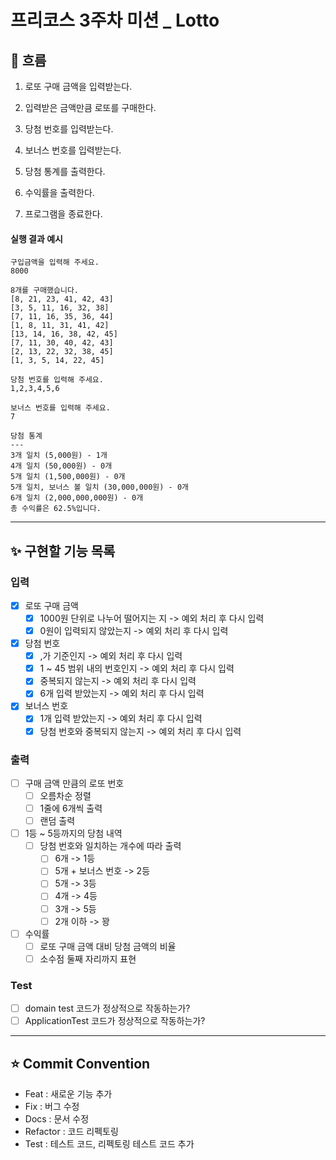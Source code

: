 # 프리코스 3주차 미션 _ Lotto

## 🌊 흐름

1. 로또 구매 금액을 입력받는다.

2. 입력받은 금액만큼 로또를 구매한다.

3. 당첨 번호를 입력받는다.

4. 보너스 번호를 입력받는다.

5. 당첨 통계를 출력한다.

6. 수익률을 출력한다.

7. 프로그램을 종료한다.

#### 실행 결과 예시

```
구입금액을 입력해 주세요.
8000

8개를 구매했습니다.
[8, 21, 23, 41, 42, 43] 
[3, 5, 11, 16, 32, 38] 
[7, 11, 16, 35, 36, 44] 
[1, 8, 11, 31, 41, 42] 
[13, 14, 16, 38, 42, 45] 
[7, 11, 30, 40, 42, 43] 
[2, 13, 22, 32, 38, 45] 
[1, 3, 5, 14, 22, 45]

당첨 번호를 입력해 주세요.
1,2,3,4,5,6

보너스 번호를 입력해 주세요.
7

당첨 통계
---
3개 일치 (5,000원) - 1개
4개 일치 (50,000원) - 0개
5개 일치 (1,500,000원) - 0개
5개 일치, 보너스 볼 일치 (30,000,000원) - 0개
6개 일치 (2,000,000,000원) - 0개
총 수익률은 62.5%입니다.
```

---

## ✨ 구현할 기능 목록

### 입력

- [x] 로또 구매 금액
    - [x] 1000원 단위로 나누어 떨어지는 지 -> 예외 처리 후 다시 입력
    - [x] 0원이 입력되지 않았는지 -> 예외 처리 후 다시 입력
- [x] 당첨 번호
    - [x] ,가 기준인지 -> 예외 처리 후 다시 입력
    - [x] 1 ~ 45 범위 내의 번호인지 -> 예외 처리 후 다시 입력
    - [x] 중복되지 않는지 -> 예외 처리 후 다시 입력
    - [x] 6개 입력 받았는지 -> 예외 처리 후 다시 입력
- [x] 보너스 번호
    - [x] 1개 입력 받았는지 -> 예외 처리 후 다시 입력
    - [x] 당첨 번호와 중복되지 않는지 -> 예외 처리 후 다시 입력

### 출력

- [ ] 구매 금액 만큼의 로또 번호
    - [ ] 오름차순 정렬
    - [ ] 1줄에 6개씩 출력
    - [ ] 랜덤 출력
- [ ] 1등 ~ 5등까지의 당첨 내역
    - [ ] 당첨 번호와 일치하는 개수에 따라 출력
        - [ ] 6개 -> 1등
        - [ ] 5개 + 보너스 번호 -> 2등
        - [ ] 5개 -> 3등
        - [ ] 4개 -> 4등
        - [ ] 3개 -> 5등
        - [ ] 2개 이하 -> 꽝
- [ ] 수익률
    - [ ] 로또 구매 금액 대비 당첨 금액의 비율
    - [ ] 소수점 둘째 자리까지 표현

### Test

- [ ] domain test 코드가 정상적으로 작동하는가?
- [ ] ApplicationTest 코드가 정상적으로 작동하는가?
    
---

## ⭐️ Commit Convention

- Feat : 새로운 기능 추가
- Fix : 버그 수정
- Docs : 문서 수정
- Refactor : 코드 리펙토링
- Test : 테스트 코드, 리펙토링 테스트 코드 추가